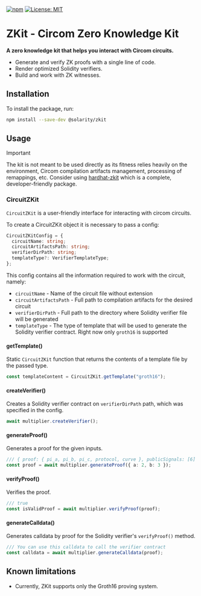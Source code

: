 [![npm](https://img.shields.io/npm/v/@solarity/zkit.svg)](https://www.npmjs.com/package/@solarity/zkit)
[![License: MIT](https://img.shields.io/badge/License-MIT-yellow.svg)](https://opensource.org/licenses/MIT)

# ZKit - Circom Zero Knowledge Kit

**A zero knowledge kit that helps you interact with Circom circuits.**

- Generate and verify ZK proofs with a single line of code.
- Render optimized Solidity verifiers.
- Build and work with ZK witnesses.

## Installation

To install the package, run:

```bash
npm install --save-dev @solarity/zkit
```

## Usage

> [!IMPORTANT]
> The kit is not meant to be used directly as its fitness relies heavily on the environment, Circom compilation artifacts management, processing of remappings, etc. Consider using [hardhat-zkit](https://github.com/dl-solarity/hardhat-zkit) which is a complete, developer-friendly package.

### CircuitZKit

`CircuitZKit` is a user-friendly interface for interacting with circom circuits.

To create a CircuitZKit object it is necessary to pass a config:

```typescript
CircuitZKitConfig = {
  circuitName: string;
  circuitArtifactsPath: string;
  verifierDirPath: string;
  templateType?: VerifierTemplateType;
};
```

This config contains all the information required to work with the circuit, namely:

- `circuitName` - Name of the circuit file without extension
- `circuitArtifactsPath` - Full path to compilation artifacts for the desired circuit
- `verifierDirPath` - Full path to the directory where Solidity verifier file will be generated
- `templateType` - The type of template that will be used to generate the Solidity verifier contract. Right now only `groth16` is supported

#### getTemplate()

Static `CircuitZKit` function that returns the contents of a template file by the passed type.

```typescript
const templateContent = CircuitZKit.getTemplate("groth16");
```

#### createVerifier()

Creates a Solidity verifier contract on `verifierDirPath` path, which was specified in the config.

```typescript
await multiplier.createVerifier();
```

#### generateProof()

Generates a proof for the given inputs.

```typescript
/// { proof: { pi_a, pi_b, pi_c, protocol, curve }, publicSignals: [6] }
const proof = await multiplier.generateProof({ a: 2, b: 3 });
```

#### verifyProof()

Verifies the proof.

```typescript
/// true
const isValidProof = await multiplier.verifyProof(proof);
```

#### generateCalldata()

Generates calldata by proof for the Solidity verifier's `verifyProof()` method.

```typescript
/// You can use this calldata to call the verifier contract
const calldata = await multiplier.generateCalldata(proof);
```

## Known limitations

- Currently, ZKit supports only the Groth16 proving system.
